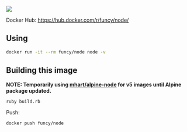 [![](https://badge.imagelayers.io/funcy/node:latest.svg)](https://imagelayers.io/?images=funcy/node:latest 'Get your own badge on imagelayers.io')

Docker Hub: https://hub.docker.com/r/funcy/node/

## Using

```sh
docker run -it --rm funcy/node node -v
```

## Building this image

**NOTE: Temporarily using [mhart/alpine-node](https://github.com/mhart/alpine-node) for v5 images until Alpine package updated.**

```sh
ruby build.rb
```

Push:

```sh
docker push funcy/node
```
